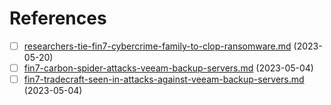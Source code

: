 # References

* [ ] [researchers-tie-fin7-cybercrime-family-to-clop-ransomware.md](researchers-tie-fin7-cybercrime-family-to-clop-ransomware.md "mention") (2023-05-20)
* [ ] [fin7-carbon-spider-attacks-veeam-backup-servers.md](fin7-carbon-spider-attacks-veeam-backup-servers.md "mention") (2023-05-04)
* [ ] [fin7-tradecraft-seen-in-attacks-against-veeam-backup-servers.md](fin7-tradecraft-seen-in-attacks-against-veeam-backup-servers.md "mention") (2023-05-04)
